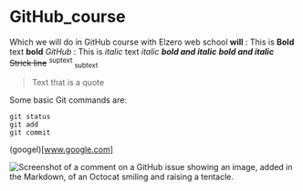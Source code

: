 # GitHub_course
Which we will do in GitHub course with Elzero web school
__will__ : This is __Bold__ text **bold**
_GitHub_ : This is *italic* text _italic_
***bold and italic***        ___bold and italic___
~~Strick line~~
<sup>suptext</sup>
<sub>subtext</sub>
> Text that is a quote

Some basic Git commands are:
```
git status
git add
git commit
```

(googel)[www.google.com]

![Screenshot of a comment on a GitHub issue showing an image, added in the Markdown, of an Octocat smiling and raising a tentacle.](https://myoctocat.com/assets/images/base-octocat.svg)
